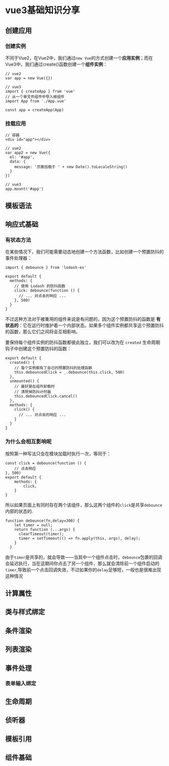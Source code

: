 # vue3基础知识分享

## 创建应用

### 创建实例

不同于Vue2，在Vue2中，我们通过`new Vue`的方式创建一个**应用实例**；而在Vue3中，我们通过create()函数创建一个**组件实例**：

``` 
// vue2
var app = new Vue({})

// vue3
import { createApp } from 'vue'
// 从一个单文件组件中导入根组件
import App from './App.vue'

const app = createApp(App)
```

### 挂载应用

``` 
// 容器
<div id="app"></div>

// vue2
var app2 = new Vue({
  el: '#app',
  data: {
    message: '页面加载于 ' + new Date().toLocaleString()
  }
})

// vue3
app.mount('#app')
```

## 模板语法

## 响应式基础

### 有状态方法

在某些情况下，我们可能需要动态地创建一个方法函数，比如创建一个预置防抖的事件处理器：

``` 
import { debounce } from 'lodash-es'

export default {
  methods: {
    // 使用 Lodash 的防抖函数
    click: debounce(function () {
      // ... 对点击的响应 ...
    }, 500)
  }
}
```

不过这种方法对于被重用的组件来说是有问题的，因为这个预置防抖的函数是 **有状态的**：它在运行时维护着一个内部状态。如果多个组件实例都共享这个预置防抖的函数，那么它们之间将会互相影响。

要保持每个组件实例的防抖函数都彼此独立，我们可以改为在 `created` 生命周期钩子中创建这个预置防抖的函数：

``` 
export default {
  created() {
    // 每个实例都有了自己的预置防抖的处理函数
    this.debouncedClick = _.debounce(this.click, 500)
  },
  unmounted() {
    // 最好是在组件卸载时
    // 清除掉防抖计时器
    this.debouncedClick.cancel()
  },
  methods: {
    click() {
      // ... 对点击的响应 ...
    }
  }
}
```

### 为什么会相互影响呢

按照第一种写法只会在模块加载时执行一次，等同于：

``` 
const click = debounce(function () {
    // 点击响应
}, 500)
export default {
    methods: {
        click,
    }
}
```

所以如果页面上有同时存在两个该组件，那么这两个组件的`click`是共享`debounce`内部的状态的.

``` 
function debounce(fn,delay=300) {
    let timer = null;
    return function (...args) {
      clearTimeout(timer);
      timer = setTimeout(() => fn.apply(this, args), delay);
    }
  }
```

由于`timer`是共享的，就会导致——当其中一个组件点击时，`debounce`包裹的回调会延迟执行，当在这期间你点击了另一个组件，那么就会清除前一个组件启动的`timer`,导致前一个点击回调失效，不过如果你的`delay`足够短，一般也是很难出现这种情况

## 计算属性

## 类与样式绑定

## 条件渲染

## 列表渲染

## 事件处理

### 表单输入绑定

## 生命周期

## 侦听器

## 模板引用

## 组件基础

